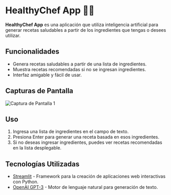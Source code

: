 # HealthyChef App 👨‍🍳


**HealthyChef App** es una aplicación que utiliza inteligencia artificial para generar recetas saludables a partir de los ingredientes que tengas o desees utilizar.

## Funcionalidades

- Genera recetas saludables a partir de una lista de ingredientes.
- Muestra recetas recomendadas si no se ingresan ingredientes.
- Interfaz amigable y fácil de usar.

## Capturas de Pantalla

![Captura de Pantalla 1](screenshots/foto1.png.png)

## Uso

1. Ingresa una lista de ingredientes en el campo de texto.
2. Presiona Enter para generar una receta basada en esos ingredientes.
3. Si no deseas ingresar ingredientes, puedes ver recetas recomendadas en la lista desplegable.

## Tecnologías Utilizadas

- [Streamlit](https://streamlit.io/) - Framework para la creación de aplicaciones web interactivas con Python.
- [OpenAI GPT-3](https://beta.openai.com/) - Motor de lenguaje natural para generación de texto.


